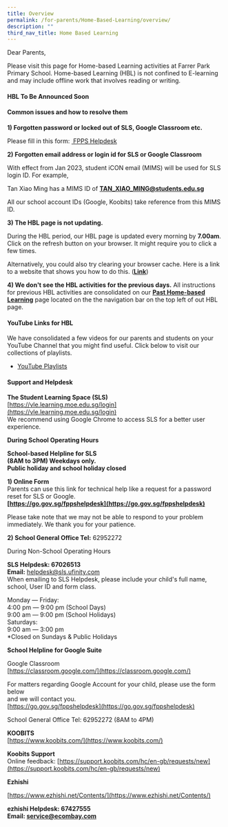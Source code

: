```yaml
---
title: Overview
permalink: /for-parents/Home-Based-Learning/overview/
description: ""
third_nav_title: Home Based Learning
---
```

Dear Parents,  
  
Please visit this page for Home-based Learning activities at Farrer Park Primary School. Home-based Learning (HBL) is not confined to E-learning and may include offline work that involves reading or writing.  
  
#### HBL To Be Announced Soon

  

#### Common issues and how to resolve them
 

**1) Forgotten password or locked out of SLS, Google Classroom etc.**

Please fill in this form: <a href="https://go.gov.sg/fppshelpdesk" target="_blank"> FPPS Helpdesk</a>
  
**2) Forgotten email address or login id for SLS or Google Classroom**

With effect from Jan 2023, student iCON email (MIMS) will be used for SLS login ID.
For example,  
  
Tan Xiao Ming has a MIMS ID of **TAN_XIAO_MING@students.edu.sg**  

All our school account IDs (Google, Koobits) take reference from this MIMS ID. 

**3) The HBL page is not updating.**

During the HBL period, our HBL page is updated every morning by **7.00am**. Click on the refresh button on your browser. It might require you to click a few times.  
  
Alternatively, you could also try clearing your browser cache. Here is a link to a website that shows you how to do this. ([**Link**](https://www.downing.nz/simple-steps-to-refresh-your-website-browser-cache/))  
  
**4) We don't see the HBL activities for the previous days.**
All instructions for previous HBL activities are consolidated on our [**Past Home-based Learning**](https://www.farrerparkpri.moe.edu.sg/for-parents/home-based-learning/past-home-based-learning) page located on the the navigation bar on the top left of out HBL page.  
  

#### YouTube Links for HBL

We have consolidated a few videos for our parents and students on your YouTube Channel that you might find useful. Click below to visit our collections of playlists.  

*   [YouTube Playlists](https://www.youtube.com/user/fpps1246/playlists?view_as=subscriber) 
#### Support and Helpdesk

**The Student Learning Space (SLS)**  
[https://vle.learning.moe.edu.sg/login](https://vle.learning.moe.edu.sg/login)  
We recommend using Google Chrome to access SLS for a better user experience.  

**During School Operating Hours**  

**School-based Helpline for SLS** <br>
**(8AM to 3PM) Weekdays only.  
Public holiday and school holiday closed**

**1) Online Form**
<br>Parents can use this link for technical help like a request for a password reset for SLS or Google.  
**[https://go.gov.sg/fppshelpdesk](https://go.gov.sg/fppshelpdesk)**  

Please take note that we may not be able to respond to your problem immediately. We thank you for your patience.  

**2) School General Office Tel:** 62952272   
  
During Non-School Operating Hours  
  
**SLS Helpdesk: 67026513**  
**Email:** [helpdesk@sls.ufinity.com](mailto:helpdesk@sls.ufinity.com)  
When emailing to SLS Helpdesk, please include your child's full name, school, User ID and form class.  
  
Monday ― Friday:  
4:00 pm ― 9:00 pm (School Days)  
9:00 am ― 9:00 pm (School Holidays)  
Saturdays:  
9:00 am ― 3:00 pm  
\*Closed on Sundays & Public Holidays  

**School Helpline for Google Suite**

Google Classroom  
[https://classroom.google.com/](https://classroom.google.com/)  
  
For matters regarding Google Account for your child, please use the form below  
and we will contact you.  
[https://go.gov.sg/fppshelpdesk](https://go.gov.sg/fppshelpdesk)  
  
School General Office Tel: 62952272 (8AM to 4PM)  

**KOOBITS**  
[https://www.koobits.com/](https://www.koobits.com/)  
  
**Koobits Support**  
Online feedback: [https://support.koobits.com/hc/en-gb/requests/new](https://support.koobits.com/hc/en-gb/requests/new)  

**Ezhishi**  
  
[https://www.ezhishi.net/Contents/](https://www.ezhishi.net/Contents/)  
  
**ezhishi Helpdesk: 67427555  
Email: service@ecombay.com**